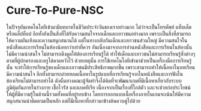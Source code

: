 # Cure-To-Pure-NSC
ในปัจจุบันเทคโนโลยีเข้ามามีบทบาทในชีวิตประจำวันของเราอย่างมาก ไม่ว่าจะเป็นโทรศัพท์ แท็บเล็ต หรือแล็ปท็อป อีกทั้งยังเป็นสิ่งที่ได้รับความสนใจจากเด็กและเยาวชนอย่างมาก เพราะเป็นสิ่งที่สามารถให้ความบันเทิงและความสนุกสนานได้
แต่ในทางกลับกันเด็กและเยาวชนส่วนใหญ่ มีความสนใจในหนังสือและการเรียนในห้องน้อยกว่าเท่าที่ควร อันเนื่องมาจากการอ่านหนังสือและการเรียนในห้องนั้นไม่มีความน่าสนใจ ไม่สามารถดึงดูดให้ต้องการเรียนรู้ได้ ทำให้เด็กและเยาวชนไม่สามารถเรียนรู้สิ่งต่างๆ ตามที่ผู้ปกครองและครูได้คาดหวังไว้
ด้วยเหตุนั้น การใช้เทคโนโลยีเข้ามาช่วยเป็นเครื่องมือการเรียนรู้นั้น จะทำให้การเรียนรู้ของเด็กและเยาวชนมีประสิทธิภาพมากขึ้น เพราะสามารถทำให้เนื้อหาในบทเรียนมีความน่าสนใจ อีกทั้งสามารถถ่ายทอดเนื้อหาในรูปแบบที่การเรียนรู้จากในหนังสือและการฟังในห้องเรียนไม่สามารถทำได้
ดังนั้นทางคณะผู้จัดทำจึงได้คิดที่จะพัฒนาเกมที่มีเนื้อหาเกี่ยวกับระบบภูมิคุ้มกันภายในร่างกาย เชื้อไวรัส และแบคทีเรีย เนื่องจากเป็นเรื่องที่ใกล้ตัว และจะช่วยก่อประโยชน์ให้ผู้ที่มีความรู้ในด้านนี้รวมทั้งคนที่อยู่รอบข้าง โดยการออกแบบเนื้อเรื่องภายในเกมจะเน้นให้มีความสนุกสนานน่าติดตามเป็นหลัก แต่ก็มีเนื้อหาที่กล่าวมาข้างต้นควบคู่ไปด้วย
